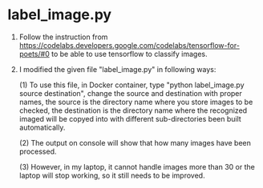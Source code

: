 # label_image.py

1. Follow the instruction from https://codelabs.developers.google.com/codelabs/tensorflow-for-poets/#0 to be able to use tensorflow to classify images.

2. I modified the given file "label_image.py" in following ways:

   (1) To use this file, in Docker container, type "python label_image.py source destination", change the source and destination with proper names, the source is the directory name where you store images to be checked, the destination is the directory name where the recognized imaged will be copyed into with different sub-directories been built automatically.
   
   (2) The output on console will show that how many images have been processed.
   
   (3) However, in my laptop, it cannot handle images more than 30 or the laptop will stop working, so it still needs to be improved.
